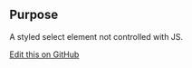 ## Purpose

A styled select element not controlled with JS.

[Edit this on GitHub](https://github.com/wellcometrust/wellcomecollection.org/edit/master/common/views/components/SelectUncontrolled/README.md)
